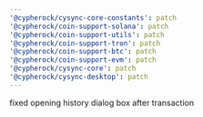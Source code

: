 ```yaml
---
'@cypherock/cysync-core-constants': patch
'@cypherock/coin-support-solana': patch
'@cypherock/coin-support-utils': patch
'@cypherock/coin-support-tron': patch
'@cypherock/coin-support-btc': patch
'@cypherock/coin-support-evm': patch
'@cypherock/cysync-core': patch
'@cypherock/cysync-desktop': patch
---
```


fixed opening history dialog box after transaction
